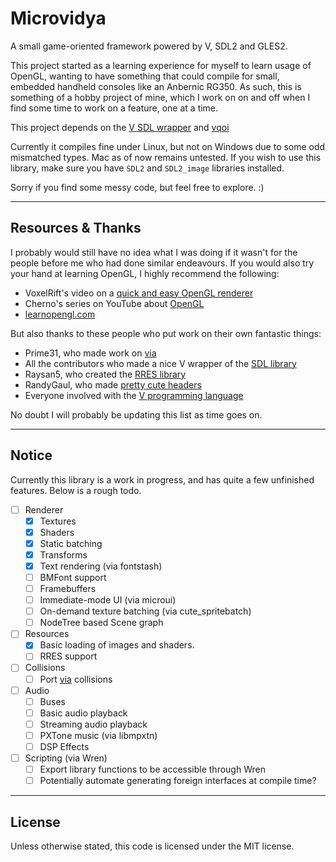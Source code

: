 # Microvidya
A small game-oriented framework powered by V, SDL2 and GLES2. 

This project started as a learning experience for myself to learn usage of OpenGL, wanting to have something that could compile for small, embedded handheld consoles like an Anbernic RG350. As such, this is something of a hobby project of mine, which I work on on and off when I find some time to work on a feature, one at a time.

This project depends on the [V SDL wrapper](https://github.com/vlang/sdl) and [vqoi](https://github.com/Le0Developer/vqoi)

Currently it compiles fine under Linux, but not on Windows due to some odd mismatched types. Mac as of now remains untested. If you wish to use this library, make sure you have `SDL2` and `SDL2_image` libraries installed.

Sorry if you find some messy code, but feel free to explore. :)
___
## Resources & Thanks
I probably would still have no idea what I was doing if it wasn't for the people before me who had done similar endeavours. If you would also try your hand at learning OpenGL, I highly recommend the following:

- VoxelRift's video on a [quick and easy OpenGL renderer](https://youtu.be/NPnQF4yABwg)
- Cherno's series on YouTube about [OpenGL](https://www.youtube.com/playlist?list=PLlrATfBNZ98foTJPJ_Ev03o2oq3-GGOS2)
- [learnopengl.com](https://learnopengl.com/)

But also thanks to these people who put work on their own fantastic things:
- Prime31, who made work on [via](https://github.com/prime31/via)
- All the contributors who made a nice V wrapper of the [SDL library](https://github.com/vlang/sdl)
- Raysan5, who created the [RRES library](https://github.com/raysan5/rres)
- RandyGaul, who made [pretty cute headers](https://github.com/RandyGaul/cute_headers)
- Everyone involved with the [V programming language](https://github.com/vlang/v)

No doubt I will probably be updating this list as time goes on. 
___
## Notice
Currently this library is a work in progress, and has quite a few unfinished features. Below is a rough todo.

- [ ] Renderer
  - [x] Textures
  - [x] Shaders
  - [x] Static batching
  - [x] Transforms
  - [x] Text rendering (via fontstash)
  - [ ] BMFont support
  - [ ] Framebuffers
  - [ ] Immediate-mode UI (via microui)
  - [ ] On-demand texture batching (via cute_spritebatch)
  - [ ] NodeTree based Scene graph
- [ ] Resources
  - [x] Basic loading of images and shaders.
  - [ ] RRES support
- [ ] Collisions
  - [ ] Port [via](https://github.com/prime31/via) collisions
- [ ] Audio
  - [ ] Buses
  - [ ] Basic audio playback
  - [ ] Streaming audio playback
  - [ ] PXTone music (via libmpxtn)
  - [ ] DSP Effects
- [ ] Scripting (via Wren)
  - [ ] Export library functions to be accessible through Wren
  - [ ] Potentially automate generating foreign interfaces at compile time?
___
## License
Unless otherwise stated, this code is licensed under the MIT license.